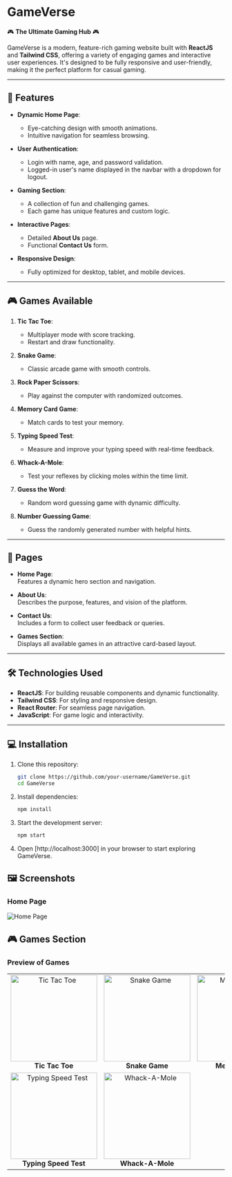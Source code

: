 # **GameVerse**  
🎮 **The Ultimate Gaming Hub** 🎮  

GameVerse is a modern, feature-rich gaming website built with **ReactJS** and **Tailwind CSS**, offering a variety of engaging games and interactive user experiences. It's designed to be fully responsive and user-friendly, making it the perfect platform for casual gaming.  

---

## 🚀 **Features**  

- **Dynamic Home Page**:  
  - Eye-catching design with smooth animations.  
  - Intuitive navigation for seamless browsing.  

- **User Authentication**:  
  - Login with name, age, and password validation.  
  - Logged-in user's name displayed in the navbar with a dropdown for logout.  

- **Gaming Section**:  
  - A collection of fun and challenging games.  
  - Each game has unique features and custom logic.  

- **Interactive Pages**:  
  - Detailed **About Us** page.  
  - Functional **Contact Us** form.  

- **Responsive Design**:  
  - Fully optimized for desktop, tablet, and mobile devices.  

---

## 🎮 **Games Available**  

1. **Tic Tac Toe**:  
   - Multiplayer mode with score tracking.  
   - Restart and draw functionality.  

2. **Snake Game**:  
   - Classic arcade game with smooth controls.  

3. **Rock Paper Scissors**:  
   - Play against the computer with randomized outcomes.  

4. **Memory Card Game**:  
   - Match cards to test your memory.  

5. **Typing Speed Test**:  
   - Measure and improve your typing speed with real-time feedback.  

6. **Whack-A-Mole**:  
   - Test your reflexes by clicking moles within the time limit.  

7. **Guess the Word**:  
   - Random word guessing game with dynamic difficulty.  
 
8. **Number Guessing Game**:  
    - Guess the randomly generated number with helpful hints.  

---

## 📄 **Pages**  

- **Home Page**:  
  Features a dynamic hero section and navigation.  

- **About Us**:  
  Describes the purpose, features, and vision of the platform.  

- **Contact Us**:  
  Includes a form to collect user feedback or queries.  

- **Games Section**:  
  Displays all available games in an attractive card-based layout.  

---

## 🛠 **Technologies Used**  

- **ReactJS**: For building reusable components and dynamic functionality.  
- **Tailwind CSS**: For styling and responsive design.  
- **React Router**: For seamless page navigation.  
- **JavaScript**: For game logic and interactivity.  

---

## 💻 **Installation**  

1. Clone this repository:  
   ```bash
   git clone https://github.com/your-username/GameVerse.git
   cd GameVerse
2. Install dependencies:
    ```bash
    npm install
3.  Start the development server:
    ```bash
    npm start
4. Open [http://localhost:3000] in your browser to start exploring GameVerse.

## 🖼 Screenshots  

### Home Page  
![Home Page](./public/screenshots/HomePage.png)  

## 🎮 Games Section  

### Preview of Games  

<table>
  <tr>
    <td align="center">
      <img src="./public/screenshots/Tic-Tac-Toe game.png" alt="Tic Tac Toe" width="200px">
      <br>
      <b>Tic Tac Toe</b>
    </td>
    <td align="center">
      <img src="./public/screenshots/Snake Game.png" alt="Snake Game" width="200px">
      <br>
      <b>Snake Game</b>
    </td>
    <td align="center">
      <img src="./public/screenshots/Memory game.png" alt="Memory Game" width="200px">
      <br>
      <b>Memory Game</b>
    </td>
  </tr>
  <tr>
    <td align="center">
      <img src="./public/screenshots/Typing Speed Test.png" alt="Typing Speed Test" width="200px">
      <br>
      <b>Typing Speed Test</b>
    </td>
    <td align="center">
      <img src="./public/screenshots/Whake-a-mole.png" alt="Whack-A-Mole" width="200px">
      <br>
      <b>Whack-A-Mole</b>
    </td>
  </tr>
</table>

